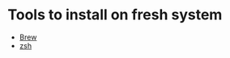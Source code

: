 # Tools to install on fresh system

- [Brew](https://brew.sh)
- [zsh](https://github.com/ohmyzsh/ohmyzsh/wiki/Installing-ZSH#macos)
